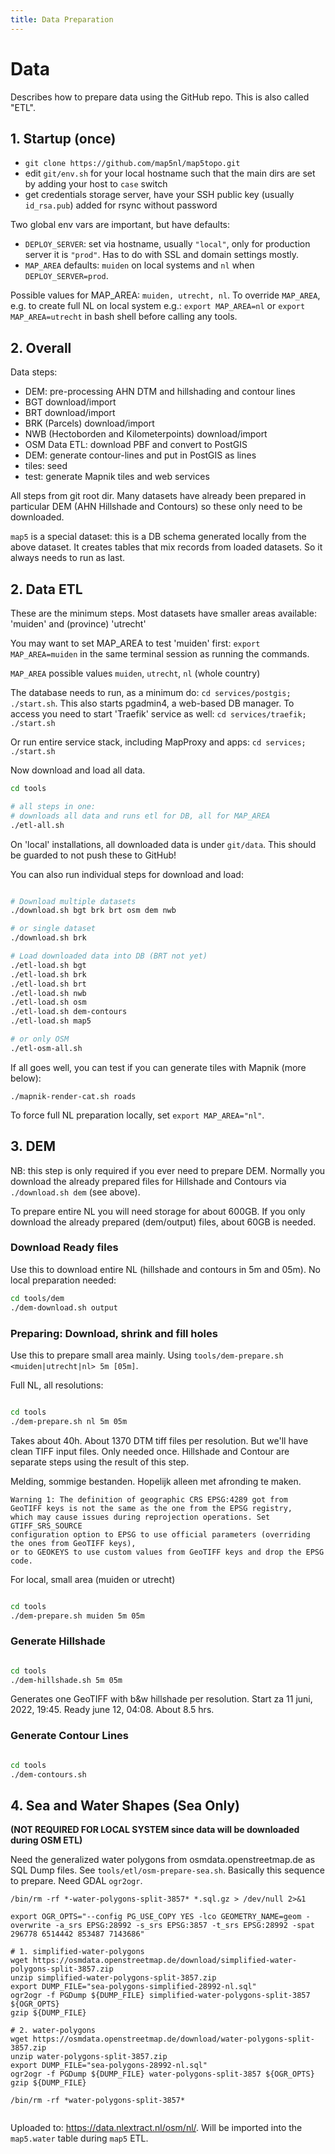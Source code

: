 ```yaml
---
title: Data Preparation
---
```


# Data

Describes how to prepare data using the GitHub repo. This is also called "ETL".

## 1. Startup (once)
 
* `git clone https://github.com/map5nl/map5topo.git`
* edit `git/env.sh` for your local hostname such that the main dirs are set by adding your host to `case` switch
* get credentials storage server, have your SSH public key (usually `id_rsa.pub`)  added for rsync without password

Two global env vars are important, but have defaults:

* `DEPLOY_SERVER`: set via hostname, usually `"local"`, only for production server it is `"prod"`. Has to do with SSL and domain settings mostly.
* `MAP_AREA`  defaults: `muiden` on local systems and `nl`  when `DEPLOY_SERVER=prod`.

Possible values for MAP_AREA: `muiden, utrecht, nl`.
To override `MAP_AREA`, e.g. to create full NL on local system 
e.g.: `export MAP_AREA=nl` or `export MAP_AREA=utrecht`
in bash shell before calling any tools.

## 2. Overall

Data steps:

* DEM: pre-processing AHN DTM and hillshading and contour lines
* BGT download/import
* BRT download/import
* BRK (Parcels) download/import
* NWB (Hectoborden and Kilometerpoints) download/import
* OSM Data ETL: download PBF and convert to PostGIS
* DEM: generate contour-lines and put in PostGIS as lines
* tiles: seed
* test: generate Mapnik tiles and web services

All steps from git root dir. Many datasets have already been prepared
in particular DEM (AHN Hillshade and Contours) so these only need to be downloaded.

`map5` is a special dataset: this is a DB schema generated locally from the above dataset. It creates
tables that mix records from loaded datasets. So it always needs to run as last.

## 2. Data ETL
 
These are the minimum steps. Most datasets have smaller areas available: 'muiden' and (province) 'utrecht'

You may want to set MAP_AREA to test
'muiden' first: `export MAP_AREA=muiden` in the same terminal session as running the commands. 

`MAP_AREA` possible values `muiden`, `utrecht`, `nl` (whole country)

The database needs to run, as a minimum do: `cd services/postgis; ./start.sh`. This also starts
pgadmin4, a web-based DB manager. To access you need to start 'Traefik' service as well: `cd services/traefik; ./start.sh`

Or run entire service stack, including MapProxy and apps: `cd services; ./start.sh`

Now download and load all data.

``` {.bash linenums="1"}
cd tools

# all steps in one:  
# downloads all data and runs etl for DB, all for MAP_AREA
./etl-all.sh

```
On 'local' installations, all downloaded data is under `git/data`.
This should be guarded to not push these to GitHub!

You can also run individual steps for download and load:

``` {.bash linenums="1"}

# Download multiple datasets
./download.sh bgt brk brt osm dem nwb

# or single dataset
./download.sh brk

# Load downloaded data into DB (BRT not yet)
./etl-load.sh bgt
./etl-load.sh brk
./etl-load.sh brt
./etl-load.sh nwb
./etl-load.sh osm
./etl-load.sh dem-contours
./etl-load.sh map5 

# or only OSM
./etl-osm-all.sh

```

If all goes well, you can test if you can generate tiles with Mapnik (more below):

`./mapnik-render-cat.sh roads`

To force full NL preparation locally, set `export MAP_AREA="nl"`.

## 3. DEM
 
NB: this step is only required if you ever need to prepare DEM. Normally you download
the already prepared files for Hillshade and Contours via `./download.sh dem` (see above).
                                                          
To prepare entire NL you will need storage for about 600GB. If you only download the already prepared
(dem/output) files, about 60GB is needed.
 
### Download Ready files
Use this to download entire NL (hillshade and contours in 5m and 05m). No local preparation needed:

``` {.bash linenums="1"}
cd tools/dem
./dem-download.sh output
```

### Preparing: Download, shrink and fill holes

Use this to prepare small area mainly. 
Using `tools/dem-prepare.sh <muiden|utrecht|nl> 5m [05m]`. 

Full NL, all resolutions:


``` {.bash linenums="1"}

cd tools
./dem-prepare.sh nl 5m 05m
```

Takes about 40h. About 1370 DTM tiff files per resolution.
But we'll have clean TIFF input files. Only needed once. Hillshade and Contour are separate
steps using the result of this step.

Melding, sommige bestanden. Hopelijk alleen met afronding te maken.

```
Warning 1: The definition of geographic CRS EPSG:4289 got from 
GeoTIFF keys is not the same as the one from the EPSG registry, 
which may cause issues during reprojection operations. Set GTIFF_SRS_SOURCE 
configuration option to EPSG to use official parameters (overriding the ones from GeoTIFF keys), 
or to GEOKEYS to use custom values from GeoTIFF keys and drop the EPSG code.

```

For local, small area (muiden or utrecht)

``` {.bash linenums="1"}

cd tools
./dem-prepare.sh muiden 5m 05m
```

### Generate Hillshade


``` {.bash linenums="1"}

cd tools
./dem-hillshade.sh 5m 05m
```

Generates one GeoTIFF with b&w hillshade per resolution.
Start za 11 juni, 2022, 19:45. Ready  june 12, 04:08. About 8.5 hrs. 

### Generate Contour Lines

``` {.bash linenums="1"}

cd tools
./dem-contours.sh

```

## 4. Sea and Water Shapes (Sea Only)

**(NOT REQUIRED FOR LOCAL SYSTEM since data will be downloaded during OSM ETL)**

Need the generalized water polygons from osmdata.openstreetmap.de as SQL Dump files.
See `tools/etl/osm-prepare-sea.sh`.  Basically this sequence to prepare. Need GDAL `ogr2ogr`.

```
/bin/rm -rf *-water-polygons-split-3857* *.sql.gz > /dev/null 2>&1

export OGR_OPTS="--config PG_USE_COPY YES -lco GEOMETRY_NAME=geom -overwrite -a_srs EPSG:28992 -s_srs EPSG:3857 -t_srs EPSG:28992 -spat 296778 6514442 853487 7143686"

# 1. simplified-water-polygons
wget https://osmdata.openstreetmap.de/download/simplified-water-polygons-split-3857.zip
unzip simplified-water-polygons-split-3857.zip
export DUMP_FILE="sea-polygons-simplified-28992-nl.sql"
ogr2ogr -f PGDump ${DUMP_FILE} simplified-water-polygons-split-3857 ${OGR_OPTS}
gzip ${DUMP_FILE}

# 2. water-polygons
wget https://osmdata.openstreetmap.de/download/water-polygons-split-3857.zip
unzip water-polygons-split-3857.zip
export DUMP_FILE="sea-polygons-28992-nl.sql"
ogr2ogr -f PGDump ${DUMP_FILE} water-polygons-split-3857 ${OGR_OPTS}
gzip ${DUMP_FILE}

/bin/rm -rf *water-polygons-split-3857*


```

Uploaded to: https://data.nlextract.nl/osm/nl/. 
Will be imported into the `map5.water` table during `map5` ETL.

